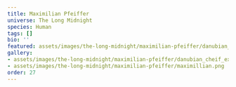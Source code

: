 ```yaml
---
title: Maximilian Pfeiffer
universe: The Long Midnight
species: Human
tags: []
bio: ''
featured: assets/images/the-long-midnight/maximilian-pfeiffer/danubian_cheif_executive.png
gallery:
- assets/images/the-long-midnight/maximilian-pfeiffer/danubian_cheif_executive.png
- assets/images/the-long-midnight/maximilian-pfeiffer/maximillian.png
order: 27
---
```

